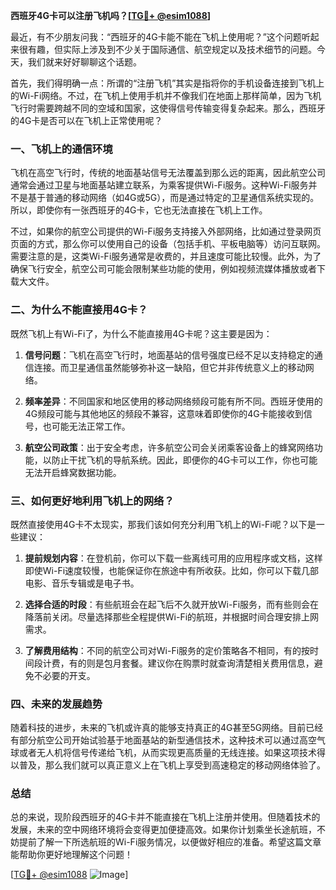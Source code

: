 **西班牙4G卡可以注册飞机吗？[[TG💪+ @esim1088](https://t.me/s/esim1088)]**

最近，有不少朋友问我：“西班牙的4G卡能不能在飞机上使用呢？”这个问题听起来很有趣，但实际上涉及到不少关于国际通信、航空规定以及技术细节的问题。今天，我们就来好好聊聊这个话题。

首先，我们得明确一点：所谓的“注册飞机”其实是指将你的手机设备连接到飞机上的Wi-Fi网络。不过，在飞机上使用手机并不像我们在地面上那样简单，因为飞机飞行时需要跨越不同的空域和国家，这使得信号传输变得复杂起来。那么，西班牙的4G卡是否可以在飞机上正常使用呢？

### 一、飞机上的通信环境

飞机在高空飞行时，传统的地面基站信号无法覆盖到那么远的距离，因此航空公司通常会通过卫星与地面基站建立联系，为乘客提供Wi-Fi服务。这种Wi-Fi服务并不是基于普通的移动网络（如4G或5G），而是通过特定的卫星通信系统实现的。所以，即使你有一张西班牙的4G卡，它也无法直接在飞机上工作。

不过，如果你的航空公司提供的Wi-Fi服务支持接入外部网络，比如通过登录网页页面的方式，那么你可以使用自己的设备（包括手机、平板电脑等）访问互联网。需要注意的是，这类Wi-Fi服务通常是收费的，并且速度可能比较慢。此外，为了确保飞行安全，航空公司可能会限制某些功能的使用，例如视频流媒体播放或者下载大文件。

### 二、为什么不能直接用4G卡？

既然飞机上有Wi-Fi了，为什么不能直接用4G卡呢？这主要是因为：

1. **信号问题**：飞机在高空飞行时，地面基站的信号强度已经不足以支持稳定的通信连接。而卫星通信虽然能够弥补这一缺陷，但它并非传统意义上的移动网络。
   
2. **频率差异**：不同国家和地区使用的移动网络频段可能有所不同。西班牙使用的4G频段可能与其他地区的频段不兼容，这意味着即使你的4G卡能接收到信号，也可能无法正常工作。

3. **航空公司政策**：出于安全考虑，许多航空公司会关闭乘客设备上的蜂窝网络功能，以防止干扰飞机的导航系统。因此，即便你的4G卡可以工作，你也可能无法开启蜂窝数据功能。

### 三、如何更好地利用飞机上的网络？

既然直接使用4G卡不太现实，那我们该如何充分利用飞机上的Wi-Fi呢？以下是一些建议：

1. **提前规划内容**：在登机前，你可以下载一些离线可用的应用程序或文档，这样即使Wi-Fi速度较慢，也能保证你在旅途中有所收获。比如，你可以下载几部电影、音乐专辑或是电子书。

2. **选择合适的时段**：有些航班会在起飞后不久就开放Wi-Fi服务，而有些则会在降落前关闭。尽量选择那些全程提供Wi-Fi的航班，并根据时间合理安排上网需求。

3. **了解费用结构**：不同的航空公司对Wi-Fi服务的定价策略各不相同，有的按时间段计费，有的则是包月套餐。建议你在购票时就查询清楚相关费用信息，避免不必要的开支。

### 四、未来的发展趋势

随着科技的进步，未来的飞机或许真的能够支持真正的4G甚至5G网络。目前已经有部分航空公司开始试验基于地面基站的新型通信技术，这种技术可以通过高空气球或者无人机将信号传递给飞机，从而实现更高质量的无线连接。如果这项技术得以普及，那么我们就可以真正意义上在飞机上享受到高速稳定的移动网络体验了。

### 总结

总的来说，现阶段西班牙的4G卡并不能直接在飞机上注册并使用。但随着技术的发展，未来的空中网络环境将会变得更加便捷高效。如果你计划乘坐长途航班，不妨提前了解一下所选航班的Wi-Fi服务情况，以便做好相应的准备。希望这篇文章能帮助你更好地理解这个问题！

[[TG💪+ @esim1088](https://t.me/s/esim1088) ![Image](https://i.postimg.cc/4NQfJmqS/Snipaste-2025-05-13-00-14-12.png)]